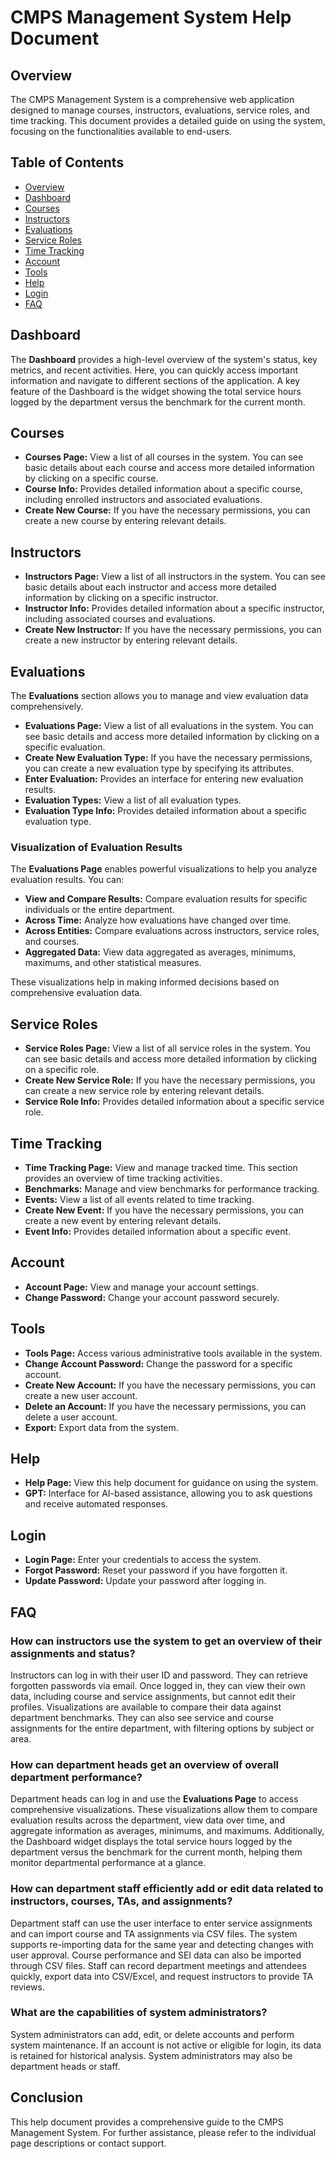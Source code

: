 # CMPS Management System Help Document

## Overview

The CMPS Management System is a comprehensive web application designed to manage courses, instructors, evaluations, service roles, and time tracking. This document provides a detailed guide on using the system, focusing on the functionalities available to end-users.

## Table of Contents

- [Overview](#overview)
- [Dashboard](#dashboard)
- [Courses](#courses)
- [Instructors](#instructors)
- [Evaluations](#evaluations)
- [Service Roles](#service-roles)
- [Time Tracking](#time-tracking)
- [Account](#account)
- [Tools](#tools)
- [Help](#help)
- [Login](#login)
- [FAQ](#faq)

## Dashboard

The **Dashboard** provides a high-level overview of the system's status, key metrics, and recent activities. Here, you can quickly access important information and navigate to different sections of the application. A key feature of the Dashboard is the widget showing the total service hours logged by the department versus the benchmark for the current month.

## Courses

- **Courses Page:** View a list of all courses in the system. You can see basic details about each course and access more detailed information by clicking on a specific course.
- **Course Info:** Provides detailed information about a specific course, including enrolled instructors and associated evaluations.
- **Create New Course:** If you have the necessary permissions, you can create a new course by entering relevant details.

## Instructors

- **Instructors Page:** View a list of all instructors in the system. You can see basic details about each instructor and access more detailed information by clicking on a specific instructor.
- **Instructor Info:** Provides detailed information about a specific instructor, including associated courses and evaluations.
- **Create New Instructor:** If you have the necessary permissions, you can create a new instructor by entering relevant details.

## Evaluations

The **Evaluations** section allows you to manage and view evaluation data comprehensively.

- **Evaluations Page:** View a list of all evaluations in the system. You can see basic details and access more detailed information by clicking on a specific evaluation.
- **Create New Evaluation Type:** If you have the necessary permissions, you can create a new evaluation type by specifying its attributes.
- **Enter Evaluation:** Provides an interface for entering new evaluation results.
- **Evaluation Types:** View a list of all evaluation types.
- **Evaluation Type Info:** Provides detailed information about a specific evaluation type.

### Visualization of Evaluation Results

The **Evaluations Page** enables powerful visualizations to help you analyze evaluation results. You can:

- **View and Compare Results:** Compare evaluation results for specific individuals or the entire department.
- **Across Time:** Analyze how evaluations have changed over time.
- **Across Entities:** Compare evaluations across instructors, service roles, and courses.
- **Aggregated Data:** View data aggregated as averages, minimums, maximums, and other statistical measures.

These visualizations help in making informed decisions based on comprehensive evaluation data.

## Service Roles

- **Service Roles Page:** View a list of all service roles in the system. You can see basic details and access more detailed information by clicking on a specific role.
- **Create New Service Role:** If you have the necessary permissions, you can create a new service role by entering relevant details.
- **Service Role Info:** Provides detailed information about a specific service role.

## Time Tracking

- **Time Tracking Page:** View and manage tracked time. This section provides an overview of time tracking activities.
- **Benchmarks:** Manage and view benchmarks for performance tracking.
- **Events:** View a list of all events related to time tracking.
- **Create New Event:** If you have the necessary permissions, you can create a new event by entering relevant details.
- **Event Info:** Provides detailed information about a specific event.

## Account

- **Account Page:** View and manage your account settings.
- **Change Password:** Change your account password securely.

## Tools

- **Tools Page:** Access various administrative tools available in the system.
- **Change Account Password:** Change the password for a specific account.
- **Create New Account:** If you have the necessary permissions, you can create a new user account.
- **Delete an Account:** If you have the necessary permissions, you can delete a user account.
- **Export:** Export data from the system.

## Help

- **Help Page:** View this help document for guidance on using the system.
- **GPT:** Interface for AI-based assistance, allowing you to ask questions and receive automated responses.

## Login

- **Login Page:** Enter your credentials to access the system.
- **Forgot Password:** Reset your password if you have forgotten it.
- **Update Password:** Update your password after logging in.

## FAQ

### How can instructors use the system to get an overview of their assignments and status?

Instructors can log in with their user ID and password. They can retrieve forgotten passwords via email. Once logged in, they can view their own data, including course and service assignments, but cannot edit their profiles. Visualizations are available to compare their data against department benchmarks. They can also see service and course assignments for the entire department, with filtering options by subject or area.

### How can department heads get an overview of overall department performance?

Department heads can log in and use the **Evaluations Page** to access comprehensive visualizations. These visualizations allow them to compare evaluation results across the department, view data over time, and aggregate information as averages, minimums, and maximums. Additionally, the Dashboard widget displays the total service hours logged by the department versus the benchmark for the current month, helping them monitor departmental performance at a glance.

### How can department staff efficiently add or edit data related to instructors, courses, TAs, and assignments?

Department staff can use the user interface to enter service assignments and can import course and TA assignments via CSV files. The system supports re-importing data for the same year and detecting changes with user approval. Course performance and SEI data can also be imported through CSV files. Staff can record department meetings and attendees quickly, export data into CSV/Excel, and request instructors to provide TA reviews.

### What are the capabilities of system administrators?

System administrators can add, edit, or delete accounts and perform system maintenance. If an account is not active or eligible for login, its data is retained for historical analysis. System administrators may also be department heads or staff.

## Conclusion

This help document provides a comprehensive guide to the CMPS Management System. For further assistance, please refer to the individual page descriptions or contact support.
